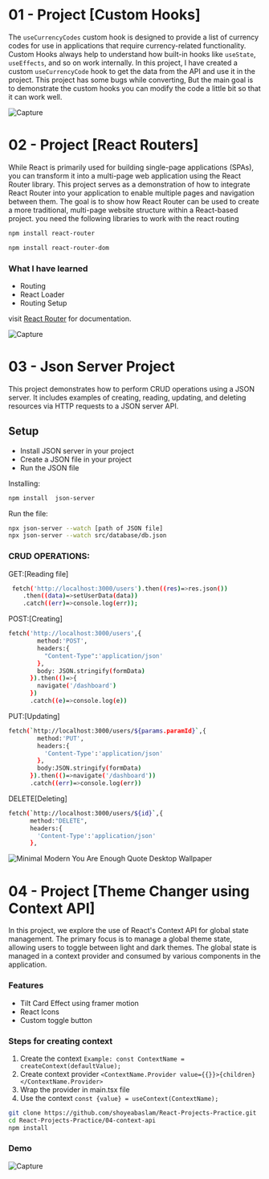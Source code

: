 # 01 - Project [Custom Hooks]

The `useCurrencyCodes` custom hook is designed to provide a list of currency codes for use in applications that require currency-related functionality.
Custom Hooks always help to understand how built-in hooks like `useState`, `useEffects`, and so on work internally. In this project, I have created a custom `useCurrencyCode`
hook to get the data from the API and use it in the project.
This project has some bugs while converting, But the main goal is to demonstrate the custom hooks you can modify the code a little bit so that it can work well.

![Capture](https://github.com/shoyeabaslam/React-Projects-Practice/assets/118368907/c76ce0e6-69ca-4f27-a650-82626a6bcb49)

# 02 - Project [React Routers]

While React is primarily used for building single-page applications (SPAs), you can transform it into a multi-page web application using the React Router library. 
This project serves as a demonstration of how to integrate React Router into your application to enable multiple pages and navigation between them. 
The goal is to show how React Router can be used to create a more traditional, multi-page website structure within a React-based project.
you need the following libraries to work with the react routing

```bash
npm install react-router
```
```bash
npm install react-router-dom
```

### What I have learned
- Routing
- React Loader
- Routing Setup
  
visit [React Router](https://reactrouter.com/en/main) for documentation.


![Capture](https://github.com/shoyeabaslam/React-Projects-Practice/assets/118368907/dc3ef413-bea5-43b1-a9ff-0415ab43581e)


# 03 - Json Server Project
This project demonstrates how to perform CRUD operations using a JSON server. It includes examples of creating, reading, updating, and deleting resources via HTTP requests to a JSON server API.

## Setup
- Install JSON server in your project
- Create a JSON file in your project
- Run the JSON file

Installing:
```bash
npm install  json-server
```
Run the file:
```bash
npx json-server --watch [path of JSON file]
npx json-server --watch src/database/db.json
```

### CRUD OPERATIONS:
GET:[Reading file]
```bash
 fetch('http://localhost:3000/users').then((res)=>res.json())
    .then((data)=>setUserData(data))
    .catch((err)=>console.log(err));
```
POST:[Creating]
```bash
fetch('http://localhost:3000/users',{
        method:'POST',
        headers:{
          "Content-Type":'application/json'
        },
        body: JSON.stringify(formData)
      }).then(()=>{
        navigate('/dashboard')
      })
      .catch((e)=>console.log(e))
```
PUT:[Updating]
```bash
fetch(`http://localhost:3000/users/${params.paramId}`,{
        method:'PUT',
        headers:{
          'Content-Type':'application/json'
        },
        body:JSON.stringify(formData)
      }).then(()=>navigate('/dashboard'))
      .catch((err)=>console.log(err))
```
DELETE[Deleting]
```bash
fetch(`http://localhost:3000/users/${id}`,{
      method:"DELETE",
      headers:{
        'Content-Type':'application/json'
      },
```
![Minimal Modern You Are Enough Quote Desktop Wallpaper](https://github.com/shoyeabaslam/React-Projects-Practice/assets/118368907/10732a3a-0dc6-4fd9-8ab2-e3ec38287006)


# 04 - Project [Theme Changer using Context API]
In this project, we explore the use of React's Context API for global state management. The primary focus is to manage a global theme state, allowing users to toggle between light and dark themes. The global state is managed in a context provider and consumed by various components in the application.

### Features
- Tilt Card Effect using framer motion
- React Icons
- Custom toggle button
### Steps for creating context 
1. Create the context  ```Example: const ContextName = createContext(defaultValue); ```
3. Create context provider ``` <ContextName.Provider value={{}}>{children}</ContextName.Provider> ```
4. Wrap the provider in main.tsx file
5. Use the context ``` const {value} = useContext(ContextName); ```
   
```bash
git clone https://github.com/shoyeabaslam/React-Projects-Practice.git
cd React-Projects-Practice/04-context-api
npm install
```

### Demo
![Capture](https://github.com/shoyeabaslam/React-Projects-Practice/assets/118368907/ecef8afd-49ef-4ae2-8850-234a31497877)


